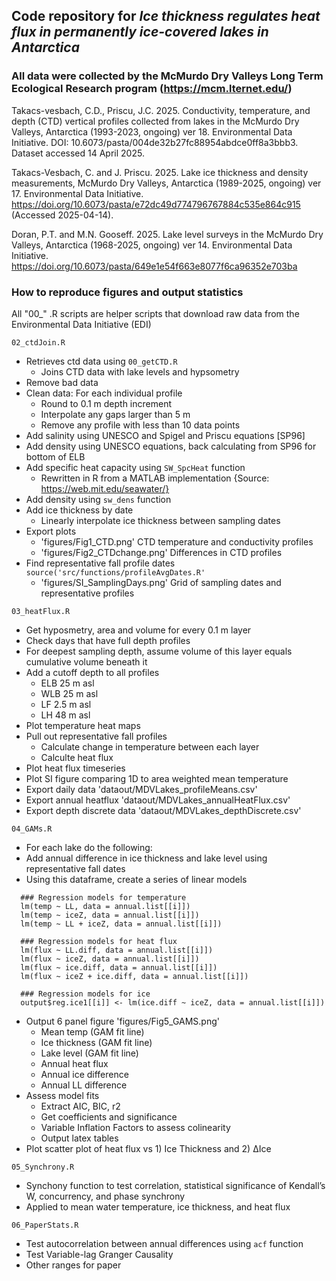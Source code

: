 ## Code repository for *Ice thickness regulates heat flux in permanently ice-covered lakes in Antarctica*

### All data were collected by the McMurdo Dry Valleys Long Term Ecological Research program (https://mcm.lternet.edu/)

Takacs-vesbach, C.D., Priscu, J.C. 2025. Conductivity, temperature, and depth (CTD) vertical profiles collected from lakes in the McMurdo Dry Valleys, Antarctica (1993-2023, ongoing) ver 18. Environmental Data Initiative. DOI: 10.6073/pasta/004de32b27fc88954abdce0ff8a3bbb3. Dataset accessed 14 April 2025.

Takacs-Vesbach, C. and J. Priscu. 2025. Lake ice thickness and density measurements, McMurdo Dry Valleys, Antarctica (1989-2025, ongoing) ver 17. Environmental Data Initiative. https://doi.org/10.6073/pasta/e72dc49d774796767884c535e864c915 (Accessed 2025-04-14).

Doran, P.T. and M.N. Gooseff. 2025. Lake level surveys in the McMurdo Dry Valleys, Antarctica (1968-2025, ongoing) ver 14. Environmental Data Initiative. https://doi.org/10.6073/pasta/649e1e54f663e8077f6ca96352e703ba 

### How to reproduce figures and output statistics

All "00\_" .R scripts are helper scripts that download raw data from the Environmental Data Initiative (EDI)

`02_ctdJoin.R`

-   Retrieves ctd data using `00_getCTD.R`
    -   Joins CTD data with lake levels and hypsometry
-   Remove bad data
-   Clean data: For each individual profile
    -   Round to 0.1 m depth increment
    -   Interpolate any gaps larger than 5 m
    -   Remove any profile with less than 10 data points
-   Add salinity using UNESCO and Spigel and Priscu equations [SP96]
-   Add density using UNESCO equations, back calculating from SP96 for bottom of ELB
-   Add specific heat capacity using `SW_SpcHeat` function
    -  Rewritten in R from a MATLAB implementation {Source: https://web.mit.edu/seawater/}
-   Add density using `sw_dens` function
-   Add ice thickness by date
    -   Linearly interpolate ice thickness between sampling dates
-   Export plots
    -   'figures/Fig1_CTD.png' CTD temperature and conductivity profiles
    -   'figures/Fig2_CTDchange.png' Differences in CTD profiles
-   Find representative fall profile dates `source('src/functions/profileAvgDates.R'`
    -   'figures/SI_SamplingDays.png' Grid of sampling dates and representative profiles

`03_heatFlux.R`

-   Get hyposmetry, area and volume for every 0.1 m layer
-   Check days that have full depth profiles
-   For deepest sampling depth, assume volume of this layer equals cumulative volume beneath it
-   Add a cutoff depth to all profiles
    -   ELB 25 m asl
    -   WLB 25 m asl
    -   LF 2.5 m asl
    -   LH 48 m asl
-   Plot temperature heat maps 
-   Pull out representative fall profiles
    -   Calculate change in temperature between each layer
    -   Calculte heat flux 
-   Plot heat flux timeseries
-   Plot SI figure comparing 1D to area weighted mean temperature 
-   Export daily data 'dataout/MDVLakes_profileMeans.csv'
-   Export annual heatflux 'dataout/MDVLakes_annualHeatFlux.csv'
-   Export depth discrete data 'dataout/MDVLakes_depthDiscrete.csv'

`04_GAMs.R`

-   For each lake do the following:
-   Add annual difference in ice thickness and lake level using representative fall dates 
-   Using this dataframe, create a series of linear models

```
  ### Regression models for temperature 
  lm(temp ~ LL, data = annual.list[[i]])
  lm(temp ~ iceZ, data = annual.list[[i]])
  lm(temp ~ LL + iceZ, data = annual.list[[i]])
  
  ### Regression models for heat flux
  lm(flux ~ LL.diff, data = annual.list[[i]])
  lm(flux ~ iceZ, data = annual.list[[i]])
  lm(flux ~ ice.diff, data = annual.list[[i]])
  lm(flux ~ iceZ + ice.diff, data = annual.list[[i]])
  
  ### Regression models for ice
  output$reg.ice1[[i]] <- lm(ice.diff ~ iceZ, data = annual.list[[i]])
```

-   Output 6 panel figure 'figures/Fig5_GAMS.png'
    -   Mean temp (GAM fit line)
    -   Ice thickness (GAM fit line)
    -   Lake level (GAM fit line)
    -   Annual heat flux
    -   Annual ice difference
    -   Annual LL difference
-   Assess model fits
    -   Extract AIC, BIC, r2
    -   Get coefficients and significance
    -   Variable Inflation Factors to assess colinearity
    -   Output latex tables
-   Plot scatter plot of heat flux vs 1) Ice Thickness and 2) ∆Ice

`05_Synchrony.R`

-   Synchony function to test correlation, statistical significance of Kendall’s W, concurrency,
and phase synchrony 
-   Applied to mean water temperature, ice thickness, and heat flux

`06_PaperStats.R`

-   Test autocorrelation between annual differences using `acf` function
-   Test Variable-lag Granger Causality
-   Other ranges for paper 
